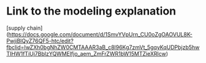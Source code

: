 # Link to the modeling explanation
[supply chain] (https://docs.google.com/document/d/1SmvYVpUrn_CU0oZgOAOVUL8K-PwjiBlQyZ76QF5-htc/edit?fbclid=IwZXh0bgNhZW0CMTAAAR3aB_c8l96Kg7zmVt_5gqyKqUDPbjzb5hwTIHW1fTiUj7BblzYQWMElfjo_aem_ZmFrZWR1bW15MTZieXRlcw)
